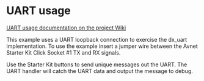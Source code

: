 # UART usage

[UART usage documentation on the project Wiki](https://github.com/microsoft/Azure-Sphere-DevX/wiki/Working-with-UART)

This example uses a UART loopback connection to exercise the dx_uart implementation.  To use the example insert a jumper wire between the Avnet Starter Kit Click Socket #1 TX and RX signals.

Use the Starter Kit buttons to send unique messages out the UART.  The UART handler will catch the UART data and output the message to debug.